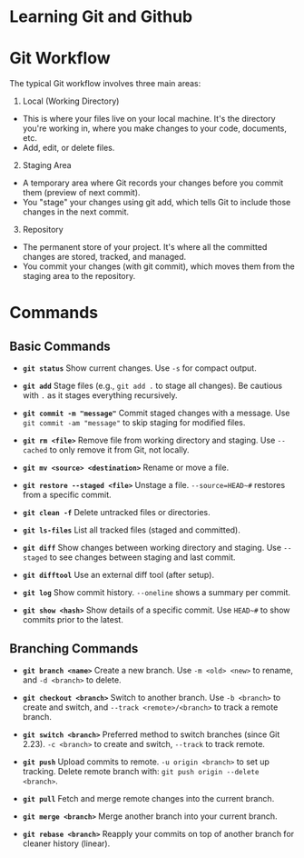 # Learning Git and Github

# Git Workflow

The typical Git workflow involves three main areas:

1. Local (Working Directory)

- This is where your files live on your local machine. It's the directory you're working in, where you make changes to your code, documents, etc.
- Add, edit, or delete files.

2. Staging Area

- A temporary area where Git records your changes before you commit them (preview of next commit).
- You "stage" your changes using git add, which tells Git to include those changes in the next commit.

3. Repository

- The permanent store of your project. It's where all the committed changes are stored, tracked, and managed.
- You commit your changes (with git commit), which moves them from the staging area to the repository.

# Commands

## **Basic Commands**

* **`git status`**
  Show current changes.
  Use `-s` for compact output.

* **`git add`**
  Stage files (e.g., `git add .` to stage all changes).
  Be cautious with `.` as it stages everything recursively.

* **`git commit -m "message"`**
  Commit staged changes with a message.
  Use `git commit -am "message"` to skip staging for modified files.

* **`git rm <file>`**
  Remove file from working directory and staging.
  Use `--cached` to only remove it from Git, not locally.

* **`git mv <source> <destination>`**
  Rename or move a file.

* **`git restore --staged <file>`**
  Unstage a file.
  `--source=HEAD~#` restores from a specific commit.

* **`git clean -f`**
  Delete untracked files or directories.

* **`git ls-files`**
  List all tracked files (staged and committed).

* **`git diff`**
  Show changes between working directory and staging.
  Use `--staged` to see changes between staging and last commit.

* **`git difftool`**
  Use an external diff tool (after setup).

* **`git log`**
  Show commit history.
  `--oneline` shows a summary per commit.

* **`git show <hash>`**
  Show details of a specific commit.
  Use `HEAD~#` to show commits prior to the latest.

## **Branching Commands**

* **`git branch <name>`**
  Create a new branch.
  Use `-m <old> <new>` to rename, and `-d <branch>` to delete.

* **`git checkout <branch>`**
  Switch to another branch.
  Use `-b <branch>` to create and switch, and `--track <remote>/<branch>` to track a remote branch.

* **`git switch <branch>`**
  Preferred method to switch branches (since Git 2.23).
  `-c <branch>` to create and switch, `--track` to track remote.

* **`git push`**
  Upload commits to remote.
  `-u origin <branch>` to set up tracking.
  Delete remote branch with: `git push origin --delete <branch>`.

* **`git pull`**
  Fetch and merge remote changes into the current branch.

* **`git merge <branch>`**
  Merge another branch into your current branch.

* **`git rebase <branch>`**
  Reapply your commits on top of another branch for cleaner history (linear).
